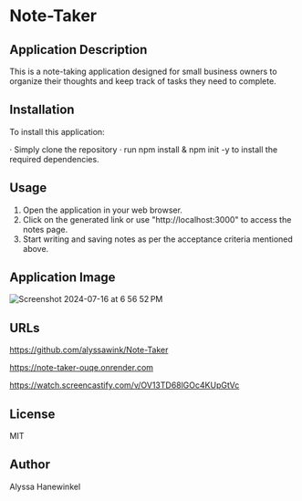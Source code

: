 # Note-Taker

## Application Description
This is a note-taking application designed for small business owners to organize their thoughts and keep track of tasks they need to complete.

## Installation
To install this application:

· Simply clone the repository
· run npm install & npm init -y to install the required dependencies.

## Usage
1. Open the application in your web browser.
2. Click on the generated link or use "http://localhost:3000" to access the notes page.
3. Start writing and saving notes as per the acceptance criteria mentioned above.

## Application Image
![Screenshot 2024-07-16 at 6 56 52 PM](https://github.com/user-attachments/assets/de68ffd5-2272-4946-b50e-420840b21479)

## URLs
https://github.com/alyssawink/Note-Taker

https://note-taker-ouqe.onrender.com

https://watch.screencastify.com/v/OV13TD68lGOc4KUpGtVc

## License
MIT

## Author
Alyssa Hanewinkel
